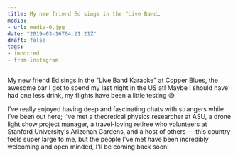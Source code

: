 ```yaml
---
title: My new friend Ed sings in the "Live Band…
media:
- url: media-0.jpg
date: "2019-03-16T04:21:21Z"
draft: false
tags:
- imported
- from-instagram
---
```

My new friend Ed sings in the "Live Band Karaoke" at Copper Blues, the awesome bar I got to spend my last night in the US at\! Maybe I should have had one less drink, my flights have been a little testing 😅



I've really enjoyed having deep and fascinating chats with strangers while I've been out here; I've met a theoretical physics researcher at ASU, a drone light show project manager, a travel-loving retiree who volunteers at Stanford University's Arizonan Gardens, and a host of others — this country feels super large to me, but the people I've met have been incredibly welcoming and open minded, I'll be coming back soon\!
